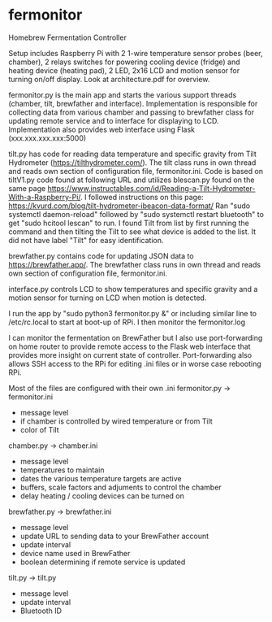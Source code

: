 # fermonitor
Homebrew Fermentation Controller

Setup includes Raspberry Pi with 2 1-wire temperature sensor probes (beer, chamber), 2 relays switches for powering cooling device (fridge) and heating device (heating pad), 2 LED, 2x16 LCD and motion sensor for turning on/off display. Look at architecture.pdf for overview.

fermonitor.py is the main app and starts the various support threads (chamber, tilt, brewfather and interface). Implementation is responsible for collecting data from various chamber and passing to brewfather class for updating remote service and to interface for displaying to LCD. Implementation also provides web interface using Flask (xxx.xxx.xxx.xxx:5000)

tilt.py has code for reading data temperature and specific gravity from Tilt Hydrometer (https://tilthydrometer.com/). The tilt class runs in own thread and reads own section of configuration file, fermonitor.ini. Code is based on tiltV1.py code found at following URL and utilizes blescan.py found on the same page
https://www.instructables.com/id/Reading-a-Tilt-Hydrometer-With-a-Raspberry-Pi/. I followed instructions on this page: https://kvurd.com/blog/tilt-hydrometer-ibeacon-data-format/ Ran "sudo systemctl daemon-reload" followed by "sudo systemctl restart bluetooth" to get "sudo hcitool lescan" to run. I found Tilt from list by first running the command and then tilting the Tilt to see what device is added to the list. It did not have label "Tilt" for easy identification.

brewfather.py contains code for updating JSON data to https://brewfather.app/. The brewfather class runs in own thread and reads own section of configuration file, fermonitor.ini.

interface.py controls LCD to show temperatures and specific gravity and a motion sensor for turning on LCD when motion is detected. 

I run the app by "sudo python3 fermonitor.py &" or including similar line to /etc/rc.local to start at boot-up of RPi. I then monitor the fermonitor.log

I can monitor the fermentation on BrewFather but I also use port-forwarding on home router to provide remote access to the Flask web interface that provides more insight on current state of controller. Port-forwarding also allows SSH access to the RPi for editing .ini files or in worse case rebooting RPi.

Most of the files are configured with their own .ini
fermonitor.py -> fermonitor.ini
- message level
- if chamber is controlled by wired temperature or from Tilt
- color of Tilt

chamber.py -> chamber.ini
- message level
- temperatures to maintain
- dates the various temperature targets are active
- buffers, scale factors and adjuments to control the chamber
- delay heating / cooling devices can be turned on

brewfather.py -> brewfather.ini
- message level
- update URL to sending data to your BrewFather account
- update interval
- device name used in BrewFather
- boolean determining if remote service is updated

tilt.py -> tilt.py
- message level
- update interval
- Bluetooth ID
